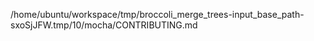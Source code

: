/home/ubuntu/workspace/tmp/broccoli_merge_trees-input_base_path-sxoSjJFW.tmp/10/mocha/CONTRIBUTING.md